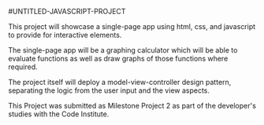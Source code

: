 #UNTITLED-JAVASCRIPT-PROJECT

This project will showcase a single-page app using html, css, and javascript to provide for interactive elements.

The single-page app will be a graphing calculator which will be able to evaluate functions as well as draw graphs of those functions where required.

The project itself will deploy a model-view-controller design pattern, separating the logic from the user input and the view aspects.

This Project was submitted as Milestone Project 2 as part of the developer's studies with the Code Institute.

